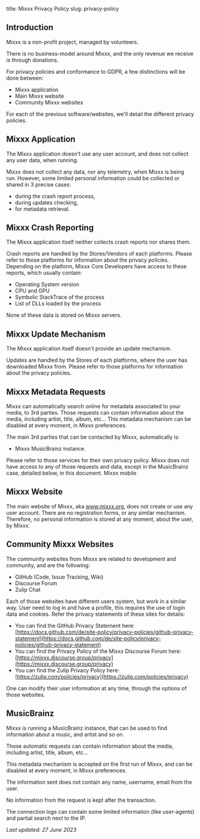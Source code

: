 title: Mixxx Privacy Policy
slug: privacy-policy

## Introduction

Mixxx is a non-profit project, managed by volunteers.

There is no business-model around Mixxx, and the only revenue we receive is through donations.

For privacy policies and conformance to GDPR, a few distinctions will be done between:

- Mixxx application
- Main Mixxx website
- Community Mixxx websites

For each of the previous software/websites, we'll detail the different privacy policies.

## Mixxx Application

The Mixxx application doesn't use any user account, and does not collect any user data, when running.

Mixxx does not collect any data, nor any telemetry, when Mixxx is being run.
However, some limited personal information could be collected or shared in 3 precise cases:

- during the crash report process,
- during updates checking,
- for metadata retrieval.

## Mixxx Crash Reporting

The Mixxx application itself neither collects crash reports nor shares them.

Crash reports are handled by the Stores/Vendors of each platforms.
Please refer to those platforms for information about the privacy policies.
Depending on the platform, Mixxx Core Developers have access to these reports, which usually contain:

- Operating System version
- CPU and GPU
- Symbolic StackTrace of the process
- List of DLLs loaded by the process

None of these data is stored on Mixxx servers.

## Mixxx Update Mechanism

The Mixxx application itself doesn't provide an update mechanism.

Updates are handled by the Stores of each platforms, where the user has downloaded Mixxx from.
Please refer to those platforms for information about the privacy policies.

## Mixxx Metadata Requests

Mixxx can automatically search online for metadata associated to your media, to 3rd parties.
Those requests can contain information about the media, including artist, title, album, etc...
This metadata mechanism can be disabled at every moment, in Mixxx preferences.

The main 3rd parties that can be contacted by Mixxx, automatically is:

 - Mixxx MusicBrainz instance.

Please refer to those services for their own privacy policy.
Mixxx does not have access to any of those requests and data, except in the MusicBrainz case, detailed below, in this document.
Mixxx mobile

## Mixxx Website

The main website of Mixxx, aka www.mixxx.org, does not create or use any user account.
There are no registration forms, or any similar mechanism.
Therefore, no personal information is stored at any moment, about the user, by Mixxx.

## Community Mixxx Websites

The community websites from Mixxx are related to development and community, and are the following:

- GitHub (Code, Issue Tracking, Wiki)
- Discourse Forum
- Zulip Chat

Each of those websites have different users system, but work in a similar way. User need to log in and have a profile, this requires the use of login data and cookies. Refer the privacy statements of these sites for details:

- You can find the GitHub Privacy Statement here: [https://docs.github.com/de/site-policy/privacy-policies/github-privacy-statement](https://docs.github.com/de/site-policy/privacy-policies/github-privacy-statement)
- You can find the Privacy Policy of the Mixxx Discourse Forum here: [https://mixxx.discourse.group/privacy](https://mixxx.discourse.group/privacy)
- You can find the Zulip Privacy Policy here: [https://zulip.com/policies/privacy](https://zulip.com/policies/privacy)

One can modify their user information at any time, through the options of those websites.

## MusicBrainz

Mixxx is running a MusicBrainz instance, that can be used to find information about a music, and artist and so on.

Those automatic requests can contain information about the media, including artist, title, album, etc…

This metadata mechanism is accepted on the first run of Mixxx, and can be disabled at every moment, in Mixxx preferences.

The information sent does not contain any name, username, email from the user.

No information from the request is kept after the transaction.

The connection logs can contain some limited information (like user-agents) and partial search next to the IP.

*Last updated: 27 June 2023*
